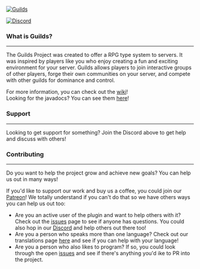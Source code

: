 [![Guilds](https://i.imgur.com/KE562QO.png)](https://github.com/guilds-plugin/Guilds)

[![Discord](https://discordapp.com/api/guilds/164280494874165248/widget.png?style=banner2)](https://helpch.at/discord)

### What is Guilds?
___

The Guilds Project was created to offer a RPG type system to servers.
It was inspired by players like you who enjoy creating a fun and exciting environment for your server.
Guilds allows players to join interactive groups of other players, forge their own communities on your server, and compete with other guilds for dominance and control.

For more information, you can check out the [wiki](https://wiki.glaremasters.me)!  
Looking for the javadocs? You can see them [here](https://guilds-plugin.github.io/javadocs/)!

### Support
___

Looking to get support for something? Join the Discord above to get help and discuss with others!

### Contributing
___

Do you want to help the project grow and achieve new goals? You can help us out in many ways!

If you'd like to support our work and buy us a coffee, you could join our [Patreon](https://www.patreon.com/GlareMasters)! We totally understand if you can't do that so we have others ways you can help us out too:

* Are you an active user of the plugin and want to help others with it? Check out the [issues](https://github.com/guilds-plugin/Guilds/issues) page to see if anyone has questions. You could also hop in our [Discord](https://glaremasters.me/discord) and help others out there too!
* Are you a person who speaks more than one language? Check out our translations page [here](https://crowdin.com/project/guilds) and see if you can help with your language!
* Are you a person who also likes to program? If so, you could look through the open [issues](https://github.com/guilds-plugin/Guilds/issues) and see if there's anything you'd ike to PR into the project.

